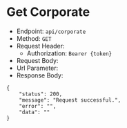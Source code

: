 # Get Corporate

- Endpoint: `api/corporate`
- Method: `GET`
- Request Header:
  - Authorization: `Bearer {token}`
- Request Body:
- Url Parameter:
- Response Body:
```
{
    "status": 200,
    "message": "Request successful.",
    "error": "",
    "data": ""
}
```


